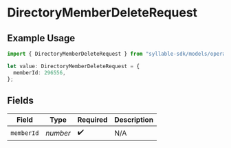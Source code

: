 # DirectoryMemberDeleteRequest

## Example Usage

```typescript
import { DirectoryMemberDeleteRequest } from "syllable-sdk/models/operations";

let value: DirectoryMemberDeleteRequest = {
  memberId: 296556,
};
```

## Fields

| Field              | Type               | Required           | Description        |
| ------------------ | ------------------ | ------------------ | ------------------ |
| `memberId`         | *number*           | :heavy_check_mark: | N/A                |